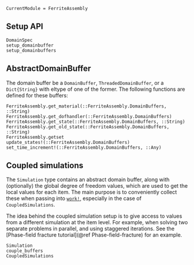 ```@meta
CurrentModule = FerriteAssembly
```

## Setup API
```@docs
DomainSpec
setup_domainbuffer
setup_domainbuffers
```

## AbstractDomainBuffer
The domain buffer be a `DomainBuffer`, `ThreadedDomainBuffer`, or a `Dict{String}` with eltype 
of one of the former. The following functions are defined for these buffers:
```@docs
FerriteAssembly.get_material(::FerriteAssembly.DomainBuffers, ::String)
FerriteAssembly.get_dofhandler(::FerriteAssembly.DomainBuffers)
FerriteAssembly.get_state(::FerriteAssembly.DomainBuffers, ::String)
FerriteAssembly.get_old_state(::FerriteAssembly.DomainBuffers, ::String)
FerriteAssembly.getset
update_states!(::FerriteAssembly.DomainBuffers)
set_time_increment!(::FerriteAssembly.DomainBuffers, ::Any)
```

## Coupled simulations
The `Simulation` type contains an abstract domain buffer, along with (optionally) 
the global degree of freedom values, which are used to get the local values for each item.
The main purpose is to conveniently collect these when passing into [`work!`](@ref), 
especially in the case of `CoupledSimulations`.

The idea behind the coupled simulation setup is to give access to values from a different simulation
at the item level. For example, when solving two separate problems in parallel, and using staggered
iterations. See the [Phase-field fracture tutorial](@ref Phase-field-fracture) for an example. 
```@docs
Simulation
couple_buffers
CoupledSimulations
```
